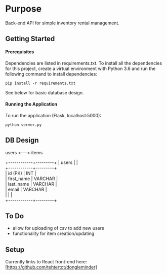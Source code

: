 # Purpose
Back-end API for simple inventory rental management. 

## Getting Started

#### Prerequisites
Dependencies are listed in requirements.txt. To install all the dependencies for this project, create a virtual environment with Python 3.6 and run the following command to install dependencies:
```
pip install -r requirements.txt
```

See below for basic database design.

#### Running the Application
To run the application (Flask, localhost:5000):
```
python server.py
```

## DB Design

users >---< items  

+------------+---------+
| users      |         |    
+------------+---------+   
| id (PK)    | INT     |     
| first_name | VARCHAR |    
| last_name  | VARCHAR |    
| email      | VARCHAR |    
|            |         |     
+------------+---------+



## To Do
- allow for uploading of csv to add new users
- functionality for item creation/updating

## Setup
Currently links to React front-end here: [https://github.com/tehtertot/dongleminder]
